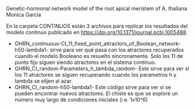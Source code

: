 Genetic-hormonal network model of the root apical meristem of A. thaliana
Monica Garcia

En la carpeta CONTINUOS están 3 archivos para replicar los resultados del modelo continuo publicado en https://doi.org/10.1371/journal.pcbi.1005488. 
- GHRN_continuous-CI_11_fixed_point_attractors_of_Boolean_network-h50-lambda1- sirve para ver qué pasa con los atractores recuperados cuando el modelo Booleano es resuelto síncronamente. Solo los 11 de punto fijo siguen siendo atractores en el sistema continuo. 
- GHRN_CI_random-Parameters_h_lambda_random- Este sirve para ver si los 11 atractores se siguen recuperando cuando los parametros h y lambda se elijen al azar.
- GHRN_CI_random-h50-lambda1- Este código sirve para ver si se pueden encontrar nuevos atractores. El chiste es que se explore un número muy largo de condiciones iniciales (i.e. 1x10^6)
